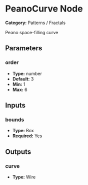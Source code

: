 
# PeanoCurve Node

**Category:** Patterns / Fractals

Peano space-filling curve

## Parameters


### order
- **Type:** number
- **Default:** 3
- **Min:** 1
- **Max:** 6



## Inputs


### bounds
- **Type:** Box
- **Required:** Yes



## Outputs


### curve
- **Type:** Wire




